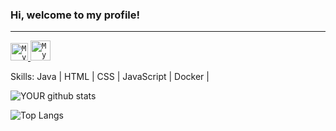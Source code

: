 ### Hi, welcome to my profile!
<hr width = “1” size = “150”>


<a href="https://www.linkedin.com/in/milena-marcele-gomes-7102151b0/">
  <code><img alt="My linkedin" width="28" src="https://www.flaticon.com/svg/static/icons/svg/1383/1383262.svg" /></code>
</a>

<a href="milenamarcele777@gmail.com">
  <code><img alt="My e-mail" width="32" src="https://www.flaticon.com/svg/static/icons/svg/324/324123.svg" /></code>
</a>

Skills: Java | HTML | CSS | JavaScript | Docker | 

![YOUR github stats](https://github-readme-stats.vercel.app/api?username=mimarcele)

![Top Langs](https://github-readme-stats.vercel.app/api/top-langs/?username=mimarcele&layout=compact)


<!--
**mimarcele/mimarcele** is a ✨ _special_ ✨ repository because its `README.md` (this file) appears on your GitHub profile.

